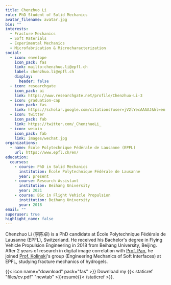 ```yaml
---
title: Chenzhuo Li
role: PhD Student of Solid Mechanics
avatar_filename: avatar.jpg
bio: ""
interests:
  - Fracture Mechanics
  - Soft Materials
  - Experimental Mechanics
  - Microfabrication & Microcharacterization
social:
  - icon: envelope
    icon_pack: fas
    link: mailto:chenzhuo.li@epfl.ch
    label: chenzhuo.li@epfl.ch
    display:
      header: false
  - icon: researchgate
    icon_pack: ai
    link: https://www.researchgate.net/profile/Chenzhuo-Li-3
  - icon: graduation-cap
    icon_pack: fas
    link: https://scholar.google.com/citations?user=jV2lYecAAAAJ&hl=en
  - icon: twitter
    icon_pack: fab
    link: https://twitter.com/_ChenzhuoLi_
  - icon: weixin
    icon_pack: fab
    link: images/wechat.jpg
organizations:
  - name: École Polytechnique Fédérale de Lausanne (EPFL)
    url: https://www.epfl.ch/en/
education:
  courses:
    - course: PhD in Solid Mechanics
      institution: École Polytechnique Fédérale de Lausanne
      year: present
    - course: Research Assistant
      institution: Beihang University
      year: 2021
    - course: BSc in Flight Vehicle Propulsion
      institution: Beihang University
      year: 2018
email: ""
superuser: true
highlight_name: false
---
```

Chenzhuo Li (李陈卓) is a PhD candidate at École Polytechnique Fédérale de Lausanne (EPFL), Switzerland. He received his Bachelor's degree in Flying Vehicle Propulsion Engineering in 2018 from Beihang University, Beijing. After 2 years of research in digital image correlation with [Prof. Pan](http://www.ase.buaa.edu.cn/info/1079/9935.htm), he joined [Prof. Kolinski](https://people.epfl.ch/john.kolinski)'s group (Engineering Mechanics of Soft Interfaces) at EPFL, studying fracture mechanics of hydrogels.

{{< icon name="download" pack="fas" >}} Download my {{< staticref "files/cv.pdf" "newtab" >}}resumé{{< /staticref >}}.